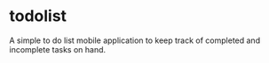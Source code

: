 # todolist
A simple to do list mobile application to keep track of completed and incomplete tasks on hand.
